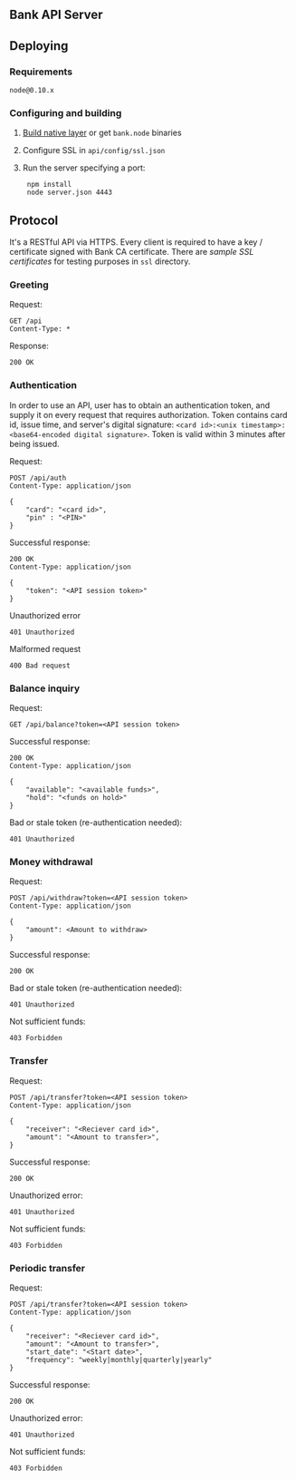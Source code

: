 Bank API Server
---------------


## Deploying


### Requirements

    node@0.10.x

### Configuring and building

1. [Build native layer](native/README.md) or get `bank.node` binaries
2. Configure SSL in `api/config/ssl.json`
3. Run the server specifying a port:

        npm install
        node server.json 4443


## Protocol


It's a RESTful API via HTTPS. Every client is required to have a key / certificate signed with Bank CA certificate. There are *sample SSL certificates* for testing purposes in `ssl` directory.


### Greeting


Request:

    GET /api
    Content-Type: *

Response:

    200 OK


### Authentication


In order to use an API, user has to obtain an authentication token, and supply it on every request that requires authorization. Token contains card id, issue time, and server's digital signature: `<card id>:<unix timestamp>:<base64-encoded digital signature>`. Token is valid within 3 minutes after being issued.


Request:

    POST /api/auth
    Content-Type: application/json

    {
        "card": "<card id>",
        "pin" : "<PIN>"
    }

Successful response:

    200 OK
    Content-Type: application/json

    {
        "token": "<API session token>"
    }

Unauthorized error

    401 Unauthorized

Malformed request

    400 Bad request


### Balance inquiry


Request:

    GET /api/balance?token=<API session token>

Successful response:

    200 OK
    Content-Type: application/json

    {
        "available": "<available funds>",
        "hold": "<funds on hold>"
    }

Bad or stale token (re-authentication needed):

    401 Unauthorized


### Money withdrawal


Request:

    POST /api/withdraw?token=<API session token>
    Content-Type: application/json

    {
        "amount": <Amount to withdraw>
    }

Successful response:

    200 OK

Bad or stale token (re-authentication needed):

    401 Unauthorized

Not sufficient funds:

    403 Forbidden


### Transfer


Request:

    POST /api/transfer?token=<API session token>
    Content-Type: application/json

    {
        "receiver": "<Reciever card id>",
        "amount": "<Amount to transfer>",
    }

Successful response:

    200 OK

Unauthorized error:

    401 Unauthorized

Not sufficient funds:

    403 Forbidden


### Periodic transfer


Request:

    POST /api/transfer?token=<API session token>
    Content-Type: application/json

    {
        "receiver": "<Reciever card id>",
        "amount": "<Amount to transfer>",
        "start_date": "<Start date>",
        "frequency": "weekly|monthly|quarterly|yearly"
    }

Successful response:

    200 OK

Unauthorized error:

    401 Unauthorized

Not sufficient funds:

    403 Forbidden
